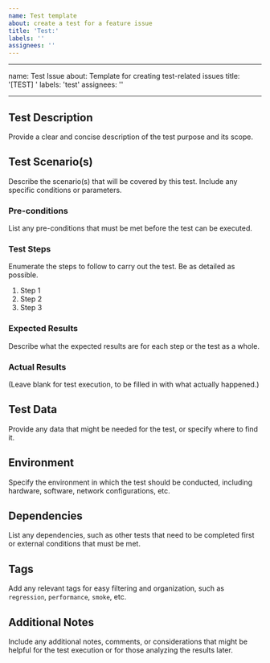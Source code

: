 ```yaml
---
name: Test template
about: create a test for a feature issue
title: 'Test:'
labels: ''
assignees: ''
---
```


---

name: Test Issue
about: Template for creating test-related issues
title: '[TEST] '
labels: 'test'
assignees: ''

---

## Test Description

Provide a clear and concise description of the test purpose and its scope.

## Test Scenario(s)

Describe the scenario(s) that will be covered by this test. Include any specific conditions or parameters.

### Pre-conditions

List any pre-conditions that must be met before the test can be executed.

### Test Steps

Enumerate the steps to follow to carry out the test. Be as detailed as possible.

1. Step 1
2. Step 2
3. Step 3

### Expected Results

Describe what the expected results are for each step or the test as a whole.

### Actual Results

(Leave blank for test execution, to be filled in with what actually happened.)

## Test Data

Provide any data that might be needed for the test, or specify where to find it.

## Environment

Specify the environment in which the test should be conducted, including hardware, software, network configurations, etc.

## Dependencies

List any dependencies, such as other tests that need to be completed first or external conditions that must be met.

## Tags

Add any relevant tags for easy filtering and organization, such as `regression`, `performance`, `smoke`, etc.

## Additional Notes

Include any additional notes, comments, or considerations that might be helpful for the test execution or for those analyzing the results later.
